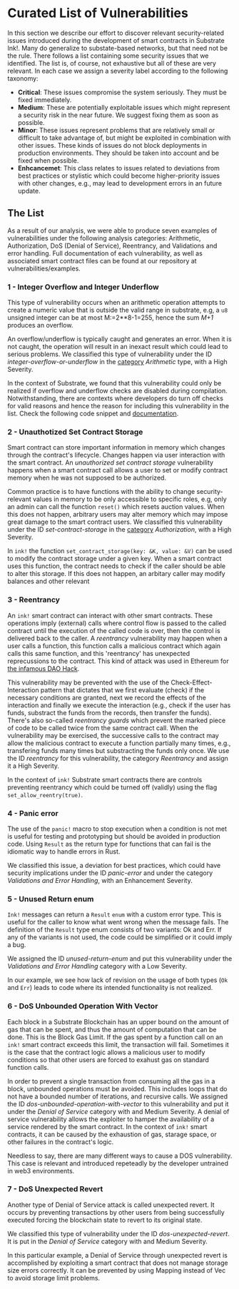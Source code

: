# Curated List of Vulnerabilities
In this section we describe our effort to discover relevant security-related 
issues introduced during the development of smart contracts in Substrate Ink!. 
Many do generalize to substate-based networks, but that need not be the rule. 
There follows a list containing some security issues that we identified. 
The list is, of course, not exhaustive but all of these are very relevant. 
In each case we assign a severity label according to the following taxonomy:

* __Critical__: These issues compromise the system seriously. They must be 
fixed immediately.
* __Medium__: These are potentially exploitable issues which might represent 
a security risk in the near future. We suggest fixing them as soon as possible.
* __Minor__: These issues represent problems that are relatively small or 
difficult to take advantage of, but might be exploited in combination with 
other issues. These kinds of issues do not block deployments in production 
environments. They should be taken into account and be fixed when possible.
* __Enhcancemet__: This class relates to issues related to deviations from 
best practices or stylistic which could become higher-priority issues with 
other changes, e.g., may lead to development errors in an future update.

## The List
As a result of our analysis, we were able to produce seven examples of 
vulnerabilities under the following analysis categories: Arithmetic, 
Authorization, DoS (Denial of Service), Reentrancy, and Validations and 
error handling. Full documentation of each vulnerability, as well as 
associated smart contract files can be found at our repository at 
vulnerabilities/examples.

### 1 - Integer Overflow and Integer Underflow
This type of vulnerability occurs when an arithmetic operation attempts to 
create a numeric value that is outside the valid range in substrate, e.g, 
a `u8` unsigned integer can be at most M:=2**8-1=255, hence the sum *M+1* 
produces an overflow. 

An overflow/underflow is typically caught and generates an error. When it 
is not caught, the operation will result in an inexact result which could 
lead to serious problems. We classified this type of vulnerability under 
the ID _integer-overflow-or-underflow_ in the 
[category](#analysis-categories) _Arithmetic_ type, with a High Severity.

In the context of Substrate, we found that this vulnerability could only be 
realized if overflow and underflow checks are disabled during compilation. 
Notwithstanding, there are contexts where developers do turn off checks for 
valid reasons and hence the reason for including this vulnerability in the 
list. Check the following code snippet and 
[documentation](https://github.com/CoinFabrik/web3-grant/tree/main/vulnerabilities/examples/integer-overflow-or-underflow).

### 2 - Unauthotized Set Contract Storage
Smart contract can store important information in memory which changes 
through the contract's lifecycle. Changes happen via user interaction with 
the smart contract. An _unauthorized set contract storage_ vulnerability 
happens when a smart contract call allows a user to set or modify contract 
memory when he was not supposed to be authorized.

Common practice is to have functions with the ability to change 
security-relevant values in memory to be only accessible to specific roles, 
e.g, only an admin can call the function `reset()` which resets auction values.
When this does not happen, arbitrary users may alter memory which may impose 
great damage to the smart contract users. We classified this vulnerability 
under the ID _set-contract-storage_ in the [category](#analysis-categories) 
_Authorization_, with a High Severity.

In `ink!` the function `set_contract_storage(key: &K, value: &V)` can be used 
to modify the contract storage under a given key. When a smart contract uses 
this function, the contract needs to check if the caller should be able to 
alter this storage. If this does not happen, an arbitary caller may modify 
balances and other relevant

### 3 - Reentrancy
An `ink!` smart contract can interact with other smart contracts. These 
operations imply (external) calls where control flow is passed to the called 
contract until the execution of the called code is over, then the control is 
delivered back to the caller. A _reentrancy_ vulnerability may happen when a 
user calls a function, this function calls a malicious contract which again 
calls this same function, and this 'reentrancy' has unexpected reprecussions 
to the contract. 
This kind of attack was used in Ethereum for
[the infamous DAO Hack](https://www.economist.com/finance-and-economics/2016/05/19/the-dao-of-accrue).

This vulnerability may be prevented with the use of the Check-Effect-Interaction
pattern that dictates that we first evaluate (check) if the necessary conditions
are granted, next we record the effects of the interaction and finally we 
execute the interaction (e.g., check if the user has funds, substract the funds 
from the records, then transfer the funds). There's also so-called 
_reentrancy guards_ which prevent the marked piece of code to be called twice 
from the same contract call. When the vulnerability may be exercised, the 
successive calls to the contract may allow the malicious contract to execute a
function partially many times, e.g., transfering funds many times but 
substracting the funds only once. 
We use the ID _reentrancy_ for this vulnerability, the category
_Reentrancy_ and assign it a High Severity.

In the context of `ink!` Substrate smart contracts there are controls 
preventing reentrancy which could be turned off (validly) using the flag
`set_allow_reentry(true)`.

### 4 - Panic error
The use of the `panic!` macro to stop execution when a condition is not met is 
useful for testing and prototyping but should be avoided in production code. 
Using `Result` as the return type for functions that can fail is the idiomatic
way to handle errors in Rust.

We classified this issue, a deviation for best practices, which could have 
security implications under the ID _panic-error_ and under the category 
_Validations and Error Handling_,  with an Enhancement Severity.

### 5 - Unused Return enum
`Ink!` messages can return a `Result` `enum` with a custom error type. This is
useful for the caller to know what went wrong when the message fails. The 
definition of the `Result` type enum consists of two variants: Ok and Err. If 
any of the variants is not used, the code could be simplified or it could imply
a bug.

We assigned the ID _unused-return-enum_ and put this vulnerability under
the _Validations and Error Handling_ category with a Low Severity.

In our example, we see how lack of revision on the usage of both types (`Ok`
and `Err`) leads to code where its intended functionality is not realized.

### 6 - DoS Unbounded Operation With Vector
Each block in a Substrate Blockchain has an upper bound on the amount of gas
that can be spent, and thus the amount of computation that can be done. This 
is the Block Gas Limit. If the gas spent by a function call on an `ink!` smart
contract exceeds this limit, the transaction will fail. Sometimes it is the
case that the contract logic allows a malicious user to modify conditions
so that other users are forced to exahust gas on standard function calls.

In order to prevent a single transaction from consuming all the gas in a block, 
unbounded operations must be avoided. This includes loops that do not have a 
bounded number of iterations, and recursive calls. We assigned the ID 
_dos-unbounded-operation-with-vector_ to this vulnerability and put it under
the _Denial of Service_ category with and Medium Severity.
A denial of service vulnerability allows the exploiter to hamper the 
availability of a service rendered by the smart contract. In the context 
of `ink!` smart contracts, it can be caused by the exhaustion of gas,
starage space, or other failures in the contract's logic.

Needless to say, there are many different ways to cause a DOS vulnerability.
This case is relevant and introduced repeteadly by the developer untrained in
web3 environments. 

### 7 - DoS Unexpected Revert
Another type of Denial of Service attack is called unexpected revert. It occurs
by preventing transactions by other users from being successfully executed 
forcing the blockchain state to revert to its original state.

We classified this type of vulnerability under the ID _dos-unexpected-revert_.
It is put in the _Denial of Service_ category with and Medium Severity.

In this particular example, a Denial of Service through unexpected revert is 
accomplished by exploiting a smart contract that does not manage storage size 
errors correctly. It can be prevented by using Mapping instead of Vec to avoid
storage limit problems.


<!-- 
## Discussion
### Methodology and Analysis
Today, smart contracts in Substrate Ink! have a short history when compared to
longer-lived peers like Ethereum. Therefore, the job of listing and 
prioritizing Substrate issues cannot be made by a straight-forward sampling of
the issues found in some Ink! smart contracts.

Moreover, variations in pallet configuration across different parachains adds 
another layer of analysis on the runtime. We analyzed the different pallet 
configurations on existing projects, but determined that vulnerabilities native
to the runtime were beyond the scope of the tools and techniques studied for
this PoC. Therefore, our search for vulnerabilities was focused on Substrate 
Ink! smart contracts.

We based our work on three sources in order to produce a list of vulnerable 
examples. First, we searched for audit reports on Substrate in order to list 
common vulnerabilities, analysis tools and analysis techniques. Second, we 
used our previous auditing experience and categorization of issues present 
in other blockchains in order to consider possible vulnerabilities that 
could be easily mapped to Substrate. Finally, we performed a manual review 
of a few deployed Substrate Ink! smart contracts, looking for issues 
particular to Substrate as well as issues common to other networks.

## Analysis of Audited Projects
When analyzing public audit reports on Substrate projects, we focused on 
identifying found vulnerabilities; we also classified theand tools used for
security automatic analysis.

Out of a list of 10 initial public audit reports on projects developed with
Substrate, we found no audits dedicated specifically to Ink! smart contracts.
All reports were focused on pallet configuration, runtime logic or parachain 
interactions.

Nevertheless, we did find some recurring types of vulnerabilities and tool
usage across the analyzed audits. We list our findings below:

| Types of Vulnerabilities      |
| -----------------------------|
| Overflow/Underflow           |
| Dependency versions          |
| Lack of validations and error handling |
| Cross chain replay            |


| Analysis Tools |
| -------------- |
| Dylint         |
| Cargo audit    |
| Tarpaulin      |
| Eslint         |
| Semgrep        |
| Rustsec        |
| Cargo-geiger   |
| Cargo-audit    |
| Rust-clippy    |



## Analysis Categories

During our smart contract audits at Coinfabrik, our auditors perform a manual 
review of the analyzed code, including security analyses that can be grouped 
into the following [categories](https://blog.coinfabrik.com/analysis-categories/):

| Category                  | Description                                                                                                      |
| -------------------------| -----------------------------------------------------------------------------------------------------------------|
| Arithmetic                | Proper use of arithmetic and number representation.                                                              |
| Assembly Usage            | Detailed analysis of implementations using assembly.                                                             |
| Authorization             | Vulnerabilities related to insufficient access control or incorrect authorization implementation.                |
| Best practices            | Conventions and best practices for improved code quality and vulnerability prevention.                           |
| Block attributes          | Appropriate usage of block attributes. In particular, when used as a source of randomness.                       |
| Centralization            | Analysis of centralization and single points of failure.                                                         |
| DoS                       | Denial of service attacks.                                                                                        |
| Gas Usage                 | Performance issues, enhancements and vulnerabilities related to use of gas.                                      |
| MEV                       | Patterns that could lead to the exploitation of Maximal Extractable Value.                                        |
| Privacy                   | Patterns revealing sensible user or state data.                                                                   |
| Reentrancy                | Consistency of contract state under recursive calls.                                                              |
| Unexpected transfers      | Contract behavior under unexpected or forced transfers of tokens.                                               |
| Upgradability             | Proxy patterns and upgradable smart contracts.                                                                   |
| Validations and error handling | Handling of errors, exceptions and parameters.                                                               |


We used the Analysis Categories above, and common examples of vulnerabilities detected within each category in other blockchains, as a guideline for finding and developing vulnerable examples of Substrate Ink! smart contracts.


## Analysis of Deployed Projects

Taking into consideration that a complete audit of a smart contract project takes significant time, usually in the order of weeks, we looked for a few Substrate Ink! smart contract projects deployed on Polkadot or Kusama to analyze for vulnerabilities. Our objective was to perform a quick evaluation of the projects during the course of a week, looking for possible vulnerabilities, enhancements or best practices that could be taken either directly or as inspiration for examples to include later in our list of vulnerabilities.

From this list of deployed projects, we analyzed the Panorama Swap smart contract repository and, less thoroughly, swanky-dapp’s implementation of UniswapV2.

This review consisted of:
- An initial definition of the analysis scope,
- A first walkthrough of the selected contracts looking for potential vulnerabilities and taking as a reference the analysis categories used in our smart contract audits, 
- A final revision, where these potential vulnerabilities were discarded or confirmed.

### Panorama Swap

Panorama swap is a decentralized exchange, currently running on Aleph Zero testnet. Project links and a description of involved contracts can be found at its Github repository.

Our analysis was focused on commit 797e41ece7e58778175ff7d01c5133b7b3769a46. The scope covered the following contract files:
- airdrop_contract/lib.rs
- pair_creator/lib.rs
- staking_contract/lib.rs
- trading_pair_azero/lib.rs
- trading_pair_psp22/lib.rs
- vesting_contract/lib.rs

During a first review of the contracts, we highlighted some potential issues associated with integer overflow, denial of service, reentrancy attacks, lack of input validation and error handling, timestamp manipulation and accurateness of vesting calculations. However, upon a closer look, most of these issues were marked as unfeasible and discarded.

We were able to confirm two issues related to input validation and error handling, which were informed to the Panorama team. These issues were taken into consideration for our list of vulnerabilities, we list our observations in the table below:

### Swanky Dapp's Uniswap V2

This implementation of Uniswap V2 is deployed on the Shibuya testnet. Specific deployments of the involved contracts are listed in its Github repository.

Our analysis of this project was based on commit 6bed95a925b532d912e25dd2b1b92f3bdb0e14f8. The scope of analysis covered the following contract files:
- uniswap-v2/contracts/factory/lib.rs
- uniswap-v2/contracts/pair/lib.rs
- uniswap-v2/contracts/psp22/lib.rs
- uniswap-v2/contracts/router/lib.rs
- uniswap-v2/contracts/wnative/lib.rs

Even though we identified some initial clues related to integer overflow and reentrancy attack, we could not confirm any vulnerabilities on this repo.

### Discarded Vulnerabilities

During the duration of this milestone we were not able to officially discard a particular type of vulnerability present in other blockchains but not feasible for Substrate Ink!. Even in examples like #3 - reentrancy, were the vulnerability is contingent on the use of the set_allow_reentry(true) flag, or #1 - integer-overflow-or-underflow, where the issue was only possible if overflows were allowed at compilation, we found ways for the vulnerabilities to effectively take place in Substrate.

All the vulnerabilities that we pushed as candidates to vulnerabilities/candidates were feasible and manually tested before further development.

-->